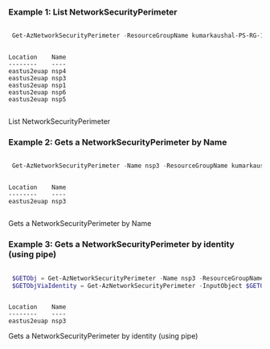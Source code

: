 ### Example 1: List NetworkSecurityPerimeter

```powershell

 Get-AzNetworkSecurityPerimeter -ResourceGroupName kumarkaushal-PS-RG-1

```

```output

Location    Name
--------    ----
eastus2euap nsp4
eastus2euap nsp3
eastus2euap nsp1
eastus2euap nsp6
eastus2euap nsp5


```
List NetworkSecurityPerimeter


### Example 2: Gets a NetworkSecurityPerimeter by Name

```powershell

 Get-AzNetworkSecurityPerimeter -Name nsp3 -ResourceGroupName kumarkaushal-PS-RG-1

```

```output

Location    Name
--------    ----
eastus2euap nsp3


```
Gets a NetworkSecurityPerimeter by Name


### Example 3: Gets a NetworkSecurityPerimeter by identity (using pipe)

```powershell

 $GETObj = Get-AzNetworkSecurityPerimeter -Name nsp3 -ResourceGroupName kumarkaushal-PS-RG-1
 $GETObjViaIdentity = Get-AzNetworkSecurityPerimeter -InputObject $GETObj

```

```output

Location    Name
--------    ----
eastus2euap nsp3

```
Gets a NetworkSecurityPerimeter by identity (using pipe)